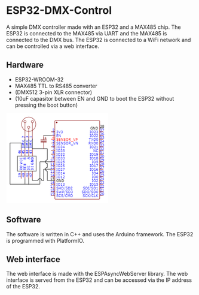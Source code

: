 # ESP32-DMX-Control

A simple DMX controller made with an ESP32 and a MAX485 chip. The ESP32 is connected to the MAX485 via UART and the MAX485 is connected to the DMX bus. The ESP32 is connected to a WiFi network and can be controlled via a web interface.

## Hardware

-   ESP32-WROOM-32
-   MAX485 TTL to RS485 converter
-   (DMX512 3-pin XLR connector)
-   (10uF capasitor between EN and GND to boot the ESP32 without pressing the boot button)

![ESP32-DMX-Control Hardware setup](DMX-control-hardware.png)

## Software

The software is written in C++ and uses the Arduino framework. The ESP32 is programmed with PlatformIO.

## Web interface

The web interface is made with the ESPAsyncWebServer library. The web interface is served from the ESP32 and can be accessed via the IP address of the ESP32.
